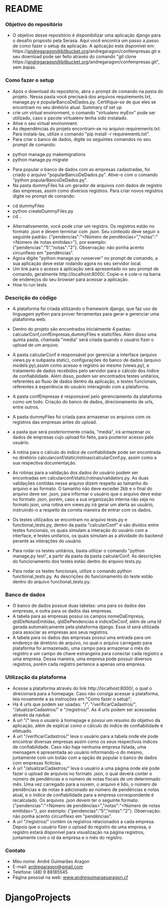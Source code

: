# README #

### Objetivo do repositório ###

* O objetivo desse repositório é disponibilizar uma aplicação django para o desafio proposto pela Serasa. Aqui você encontra um passo a passo de como 
fazer o setup da aplicação. A aplicação está disponível em: https://andregaragon@bitbucket.org/andregaragon/confempresas.git e seu download pode ser 
feito através do comando "git clone https://andregaragon@bitbucket.org/andregaragon/confempresas.git", sem áspas.

### Como fazer o setup ###

* Após o download do repositório, abra o prompt de comando na pasta do projeto. Nessa pasta você precisará dos arquivos requirements.txt, manage.py e
popularBancoDeDados.py. Certifique-se de que eles se encontram no seu diretório atual.
Summary of set up
* crie um virtual environment, o comando "virtualenv myEnv" pode ser utilizado, caso o pacote virtualenv tenha sido instalado.
* Ative o seu virtual environment.
* As dependências do projeto encontram-se no arquivo requirements.txt. Para instalá-las, utilize o comando "pip install -r requirements.txt".
* Para criar o banco de dados, digite os seguintes comandos no seu prompt de comando:
- python manage.py makemigrations
- python manage.py migrate
* Para popular o banco de dados com as empresas cadastradas, foi criado o arquivo "popularBancoDeDados.py". Ative-o com o comando "python popularBancoDeDados.py".
* Na pasta dummyFiles há um gerador de arquivos com dados de registro das empresas, assim como diversos registros. Para criar novos registros digite no prompt de comando:

- cd dummyFiles
- python createDummyFiles.py
- cd ..

* Alternativamente, você pode criar um registro. Os registros estão no formato .json e devem terminar com .json. Seu conteúdo deve seguir o seguinte padrão: {"pendencias":"<Número de pendências>","notas":"<Número de notas emitidas>"}, por exemplo: {"pendencias":"5","notas":"2"}. Observação: não ponha acento circunflexo em "pendências".
* Agora digite "python manage.py runserver" no prompt de comando, a sua aplicação deve estar rodando agora no seu servidor local.
* Um link para o acesso à aplicação será apresentado no seu prompt de comando, geralmente http://localhost:8000/. Copie-o e cole-o na barra de endereços do seu browser para acessar a aplicação.
* How to run tests

### Descrição do código ###

* A plataforma foi criada utilizando o framework django, que faz uso da linguagem python para prover ferramentas para gerar e gerenciar uma plataforma web. 
* Dentro do projeto são encontrados inicialmente 4 pastas: calcularConf,confEmpresas,dummyFiles e staticfiles. Além disso uma quinta pasta, chamada "media" será criada quando o usuário fizer o upload de um arquivo.
* A pasta calcularConf é responsável por gerenciar a interface (arquivo views.py e subpasta static), configurações do banco de dados (arquivo models.py),assim como acesso e registro ao mesmo (views.py), e tratamento de dados recebidos pelo servidor para o cálculo dos índice de confiabilidade. Além disso, podem ser encontrados testes unitários, referentes ao fluxo de dados dentro da aplicação, e testes funcionais, referentes à experiência do usuário interagindo com a plataforma.
* A pasta confEmpresas é responsável pelo gerenciamento da plataforma como um todo. Criação do banco de dados, direcionamento de urls, entre outros.
* A pasta dummyFiles foi criada para armazenar os arquivos com os registros das empresas antes do upload.
* a pasta que será posteriormente criada, "media", irá armazenar os dados de empresas cujo upload foi feito, para posterior acesso pelo usuário.

* A rotina para o cálculo do índice de confiabilidade pode ser encontrada no diretório calcularconf/static/rotinas/calcularConf.py, assim como a sua respectiva documentação.
* As rotinas para a validação dos dados do usuário podem ser encontradas em calcularconf/static/rotinas/validators.py. As duas validações contidas nesse arquivo dizem respeito ao tamanho do arquivo e ao formato. O tamanho não deve exceder 2kb e o final do arquivo deve ser .json, para informar o usuário que o arquivo deve estar no formato .json, porém, caso a sua organização interna não seja no formato json, uma rotina em views.py irá gerar um alerta ao usuário, instruindo-o a respeito da correta maneira de entrar com os dados.
* Os testes utilizados se encontram no arquivo tests.py e functional_tests.py, dentro da pasta "calcularConf" e são dividos entre testes funcionais, os quais simulam a interação do usuário com a interface, e testes unitários, os quais simulam as a atividade do backend perante as interações do usuário. 
* Para rodar os testes unitários, basta utilizar o comando "python manage.py test", a partir da pasta da pasta calcularConf. As descrições do funcionamento dos testes estão dentro do arquivo tests.py.
* Para rodar os testes funcionais, utilize o comando python functional_tests.py. As descrições do funcionamento do teste estão dentro do arquivo functional_tests.py.

### Banco de dados ###

* O banco de dados possue duas tabelas: uma para os dados das empresas, e outra para os dados das empresas.
* A tabela para as empresas possui os campos nomeDaEmpresa, qtdDeNotasEmitidas, qtdDePendencias e indiceDeConf, além de uma Id gerada automaticamente pela plataforma django. Essa id será utilizada para associar as empresas aos seus registros.
* A tabela para os dados das empresas possui uma entrada para um endereço de diretório de arquivo, no qual o arquivo carregado para plataforma foi armazenado, uma campo para armazenar o mês do registro e um campo de chave estrangeira para conectar cada registro a uma empresa. Dessa maneira, uma empresa pode possuir diversos registros, porém cada registro pertence a apenas uma empresa.

### Utilização da plataforma ###

* Acesse a plataforma através do link http://localhost:8000/, o qual o direcionará para a homepage. Caso não consiga acessar a plataforma, leia novamente a as instruções em "Como fazer o setup";
* Há 4 urls que podem ser usadas: "/", "/verificarCadastros/", "/atualizarCadastros/" e "/registros/". As 4 urls podem ser acessadas através da navbar.
* A url "/" leva o usuário à homepage e possui um resumo do objetivo da aplicação, além de explicar como o cálculo do índice de confiabilidade é efetuado.
* A url "/verificarCadastros/" leva o usuário para a tabela onde ele pode encontrar diversas empresas assim como os seus respectivos índices de confiabilidade. Caso não haja nenhuma empresa listada, uma mensagem é apresentada ao usuário informando-o do mesmo, juntamente com um botão com a opção de popular o banco de dados com empresas fictícias.
* A url "/atualizarCadastros/" leva o usuário a uma página onde ele pode fazer o upload de arquivos no formato .json, o qual deverá conter o número de pendências e o número de notas fiscais de um determinado mês. Uma vez carregado para a nuvem, o arquivo é lido, o número de pendências e de notas é adicionado ao número de pendências e notas atual, e o índice de confiabilidade para a empresa correspondente é recalculado. Os arquivos .json devem ter o seguinte formato: {"pendencias":"<Número de pendências>","notas":"<Número de notas emitidas>"}, por exemplo: {"pendencias":"5","notas":"2"}. Observação: não ponha acento circunflexo em "pendências".
* A url "/registros/" contém os registros relacionados a cada empresa. Depois que o usuário fizer o upload do registro de uma empresa, o registro estará disponível para visualização na página registros, juntamente com o id da empresa e o mês do registro.

### Contato ###

* Meu nome: André Guimarães Aragon
* E-mail: andregaragon@gmail.com
* Telefone: (48) 9 88185545
* Página pessoal na web: www.andreguimaraesaragon.cf
# DjangoProjects
